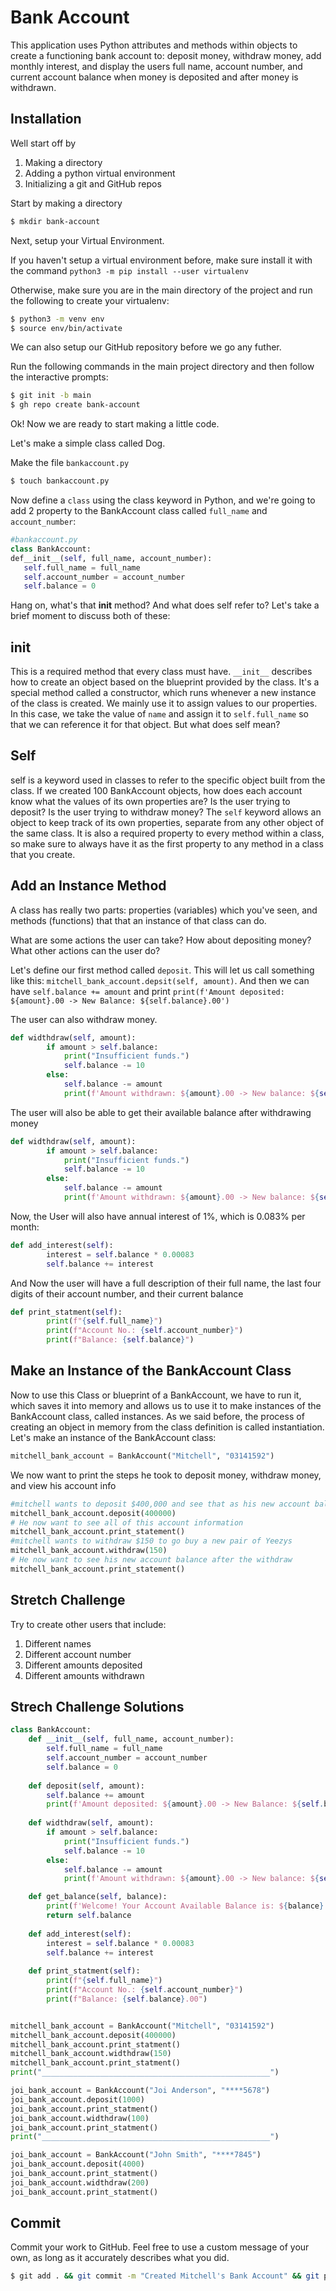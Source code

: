 # Bank Account

This application uses Python attributes and methods within objects to create a functioning bank account to: deposit money, withdraw money, add monthly interest, and display the users full name, account number, and current account balance when money is deposited and after money is withdrawn.

## Installation

Well start off by
1. Making a directory
2. Adding a python virtual environment
3. Initializing a git and GitHub repos

Start by making a directory
```bash
$ mkdir bank-account
```

Next, setup your Virtual Environment.

If you haven't setup a virtual environment before, make sure install it with the command ```python3 -m pip install --user virtualenv```

Otherwise, make sure you are in the main directory of the project and run the following to create your virtualenv:
```bash 
$ python3 -m venv env
$ source env/bin/activate
```

We can also setup our GitHub repository before we go any futher.

Run the following commands in the main project directory and then follow the interactive prompts:
```bash
$ git init -b main
$ gh repo create bank-account
```

Ok! Now we are ready to start making a little code.

Let's make a simple class called Dog.

Make the file ```bankaccount.py```

```bash
$ touch bankaccount.py
```
Now define a ```class``` using the class keyword in Python, and we're going to add 2 property to the BankAccount class called ```full_name``` and ```account_number```:


```python
#bankaccount.py
class BankAccount:
def__init__(self, full_name, account_number):
   self.full_name = full_name
   self.account_number = account_number
   self.balance = 0
```

Hang on, what's that __init__ method? And what does self refer to? Let's take a brief moment to discuss both of these:

## init

This is a required method that every class must have. ```__init__``` describes how to create an object based on the blueprint provided by the class. It's a special method called a constructor, which runs whenever a new instance of the class is created. We mainly use it to assign values to our properties. In this case, we take the value of ```name``` and assign it to ```self.full_name``` so that we can reference it for that object. But what does self mean?

## Self

self is a keyword used in classes to refer to the specific object built from the class. If we created 100 BankAccount objects, how does each account know what the values of its own properties are? Is the user trying to deposit? Is the user trying to withdraw money? The ```self``` keyword allows an object to keep track of its own properties, separate from any other object of the same class. It is also a required property to every method within a class, so make sure to always have it as the first property to any method in a class that you create.

## Add an Instance Method

A class has really two parts: properties (variables) which you've seen, and methods (functions) that that an instance of that class can do.

What are some actions the user can take? How about depositing money? What other actions can the user do?

Let's define our first method called ```deposit```. This will let us call something like this: ```mitchell_bank_account.depsit(self, amount)```. And then we can have ```self.balance += amount``` and print
```print(f'Amount deposited: ${amount}.00 -> New Balance: ${self.balance}.00')```

The user can also withdraw money.

```python
def widthdraw(self, amount):
        if amount > self.balance:
            print("Insufficient funds.")
            self.balance -= 10
        else:
            self.balance -= amount
            print(f'Amount withdrawn: ${amount}.00 -> New balance: ${self.balance}.00')
```

The user will also be able to get their available balance after withdrawing money

```python
def widthdraw(self, amount):
        if amount > self.balance:
            print("Insufficient funds.")
            self.balance -= 10
        else:
            self.balance -= amount
            print(f'Amount withdrawn: ${amount}.00 -> New balance: ${self.balance}.00')
```

Now, the User will also have annual interest of 1%, which is 0.083% per month:

```python
def add_interest(self):
        interest = self.balance * 0.00083
        self.balance += interest
```

And Now the user will have a full description
of their full name, the last four digits of their account number, and their current balance

```python
def print_statment(self):
        print(f"{self.full_name}")
        print(f"Account No.: {self.account_number}")
        print(f"Balance: {self.balance}")
```

## Make an Instance of the BankAccount Class

Now to use this Class or blueprint of a BankAccount, we have to run it, which saves it into memory and allows us to use it to make instances of the BankAccount class, called instances. As we said before, the process of creating an object in memory from the class definition is called instantiation. Let's make an instance of the BankAccount class:

```python
mitchell_bank_account = BankAccount("Mitchell", "03141592")
```
We now want to print the steps he took to deposit money, withdraw money, and view his account info

```python
#mitchell wants to deposit $400,000 and see that as his new account balance
mitchell_bank_account.deposit(400000)
# He now want to see all of this account information
mitchell_bank_account.print_statement()
#mitchell wants to withdraw $150 to go buy a new pair of Yeezys
mitchell_bank_account.withdraw(150)
# He now want to see his new account balance after the withdraw
mitchell_bank_account.print_statement()
```

## Stretch Challenge

Try to create other users that include:
1. Different names
2. Different account number
3. Different amounts deposited
4. Different amounts withdrawn

## Strech Challenge Solutions
```python
class BankAccount:
    def __init__(self, full_name, account_number):
        self.full_name = full_name
        self.account_number = account_number
        self.balance = 0
    
    def deposit(self, amount):
        self.balance += amount
        print(f'Amount deposited: ${amount}.00 -> New Balance: ${self.balance}.00')
    
    def widthdraw(self, amount):
        if amount > self.balance:
            print("Insufficient funds.")
            self.balance -= 10
        else:
            self.balance -= amount
            print(f'Amount withdrawn: ${amount}.00 -> New balance: ${self.balance}.00')

    def get_balance(self, balance):
        print(f'Welcome! Your Account Available Balance is: ${balance}.00')
        return self.balance
    
    def add_interest(self):
        interest = self.balance * 0.00083
        self.balance += interest
    
    def print_statment(self):
        print(f"{self.full_name}")
        print(f"Account No.: {self.account_number}")
        print(f"Balance: {self.balance}.00")


mitchell_bank_account = BankAccount("Mitchell", "03141592")
mitchell_bank_account.deposit(400000)
mitchell_bank_account.print_statment()
mitchell_bank_account.widthdraw(150)
mitchell_bank_account.print_statment()
print("___________________________________________________")

joi_bank_account = BankAccount("Joi Anderson", "****5678")
joi_bank_account.deposit(1000)
joi_bank_account.print_statment()
joi_bank_account.widthdraw(100)
joi_bank_account.print_statment()
print("___________________________________________________")

joi_bank_account = BankAccount("John Smith", "****7845")
joi_bank_account.deposit(4000)
joi_bank_account.print_statment()
joi_bank_account.widthdraw(200)
joi_bank_account.print_statment()
```

## Commit

Commit your work to GitHub. Feel free to use a custom message of your own, as long as it accurately describes what you did.
```bash
$ git add . && git commit -m "Created Mitchell's Bank Account" && git push
``` 

